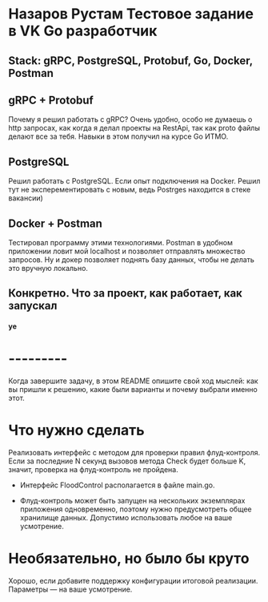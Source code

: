 # Назаров Рустам Тестовое задание в VK Go разработчик
## Stack: gRPC, PostgreSQL, Protobuf, Go, Docker, Postman

## gRPC + Protobuf
Почему я решил работать с gRPC? Очень удобно, особо не думаешь о http запросах, как когда я делал проекты на RestApi, так как proto файлы делают все за тебя. 
Навыки в этом получил на курсе Go ИТМО. 

## PostgreSQL
Решил работать с PostgreSQL. Если опыт подключения на Docker. Решил тут не эксперементировать с новым, ведь Postrges находится в стеке вакансии)

## Docker + Postman
Тестировал программу этими технологиями. Postman в удобном приложении ловит мой localhost и позволяет отправлять множество запросов. Ну и докер позволяет поднять базу данных, чтобы не делать это вручную локально.

## Конкретно. Что за проект, как работает, как запускал
#### ye

# ---------

Когда завершите задачу, в этом README опишите свой ход мыслей: как вы пришли к решению, какие были варианты и почему выбрали именно этот. 

# Что нужно сделать

Реализовать интерфейс с методом для проверки правил флуд-контроля. Если за последние N секунд вызовов метода Check будет больше K, значит, проверка на флуд-контроль не пройдена.

- Интерфейс FloodControl располагается в файле main.go.

- Флуд-контроль может быть запущен на нескольких экземплярах приложения одновременно, поэтому нужно предусмотреть общее хранилище данных. Допустимо использовать любое на ваше усмотрение. 

# Необязательно, но было бы круто

Хорошо, если добавите поддержку конфигурации итоговой реализации. Параметры — на ваше усмотрение.
